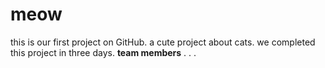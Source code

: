 # meow

this is our first project on GitHub.
a cute project about cats.
we completed this project in three days.
**team members**
.
.
.
